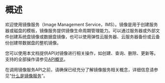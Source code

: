 # 概述<a name="ZH-CN_TOPIC_0170093943"></a>

欢迎使用镜像服务（Image Management Service，IMS）。镜像是用于创建服务器或磁盘的模板，镜像服务提供镜像生命周期管理能力。可以通过服务器或外部文件创建系统盘镜像或数据盘镜像，也可以使用弹性云服务器、云服务器备份或云备份创建带数据盘的整机镜像。

您可以使用本文档提供API对镜像进行相关操作，如创建、查询、删除、更新等。支持的全部操作请参见[API概览](API概览.md)。

在调用镜像服务API之前，请确保已经充分了解镜像服务相关概念，详细信息请参见“[什么是镜像服务](https://support.huaweicloud.com/productdesc-ims/zh-cn_topic_0013901609.html)”。

